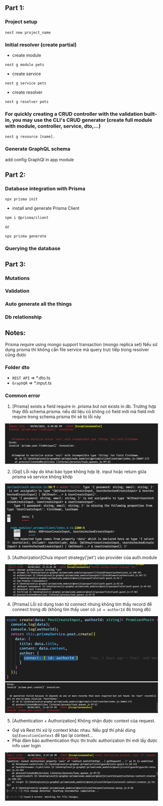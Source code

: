 ## Part 1:
### Project setup 
```
nest new project_name
```
### Initial resolver (create partial)
- create module
```
nest g module pets
```

- create service
```
nest g service pets
```

- create resolver
```
nest g resolver pets
```

### For quickly creating a CRUD controller with the validation built-in, you may use the CLI's CRUD generator (create full module with module, controller, service, dto,...) 
```
nest g resource [name].
```

### Generate GraphQL schema

add config GraphQl in app module
## Part 2:
### Database integration with Prisma
```
npx prisma init
```
- install and generate Prisma Client
```
npm i @prisma/client
```
or
```
npx prisma generate
```
### Querying the database

## Part 3:
### Mutations
### Validation
### Auto generate all the things 
### Db relationship

## Notes:
Prisma require using mongo support transaction (mongo replica set)
Nếu sử dụng prisma thì không cần file service mà query trực tiếp trong resolver cũng được

### Folder dto
- `REST API` => *.dto.ts
- `GraphQR` => *.input.ts

### Common error
1. [Prisma] exists a field require in .prisma but not exists in db. Trường hợp thay đổi schema.prisma. nếu dữ liệu cũ không có field mới mà field mới require trong schema.prisma thì sẽ bị lỗi này

![common error 1](images/common-error1.png)

2. [Gql] Lỗi này do khai báo type không hợp lệ. input hoặc return giữa prisma và service không khớp

![common error 2](images/common-error2.png)

3. [Authorization]Chưa import strategy('jwt') vào provider của auth.module

![common error 2](images/common-error3.png)

4. [Prisma] Lỗi sử dụng toán tử connect nhưng không tìm thấy record để connect trong db (không tìm thấy user có `id = authorId` đó trong db)

![common error 2](images/common-error4.1.png)
![common error 2](images/common-error4.png)

5. [Authentication + Authorization] Không nhận được context của request.
- Gql và Rest thì xử lý context khác nhau. Nếu gql thì phải dùng `GqlExecutionContext` để tạo lại context...
- Phải đảm bảo authentication thực thi trước authorization thì mới lấy được info user login

![common error 2](images/common-error5.png)